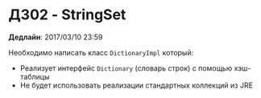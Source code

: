 # ДЗ02 - StringSet

**Дедлайн**: 2017/03/10 23:59

Необходимо написать класс `DictionaryImpl` который:
- Реализует интерфейс `Dictionary` (словарь строк) с помощью хэш-таблицы
- Не будет использовать реализации стандартных коллекций из JRE

